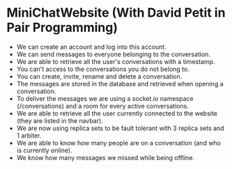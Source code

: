 # MiniChatWebsite (With David Petit in Pair Programming)
- We can create an account and log into this account.
- We can send messages to everyone belonging to the conversation.
- We are able to retrieve all the user's conversations with a timestamp.
- You can't access to the conversations you do not belong to.
- You can create, invite, rename and delete a conversation.
- The messages are stored in the database and retrieved when opening a conversation.
- To deliver the messages we are using a socket.io namespace (/conversations) and a room for every active conversations.
- We are able to retrieve all the user currently connected to the website (they are listed in the navbar).
- We are now using replica sets to be fault tolerant with 3 replica sets and 1 arbiter.
- We are able to know how many people are on a conversation (and who is currently online).
- We know how many messages we missed while being offline.